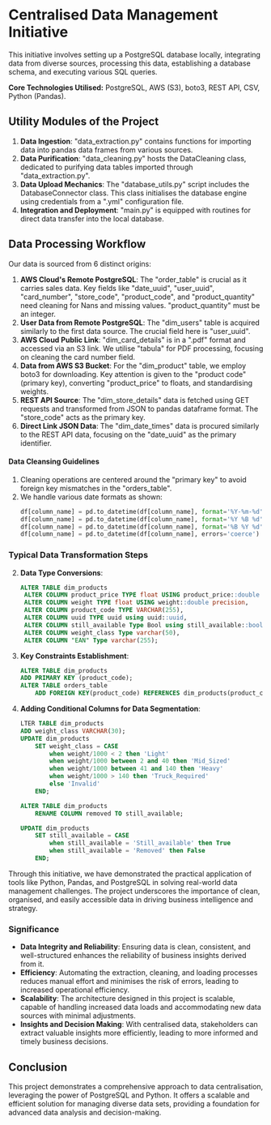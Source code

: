 # Centralised Data Management Initiative

This initiative involves setting up a PostgreSQL database locally, integrating data from diverse sources, processing this data, establishing a database schema, and executing various SQL queries.

**Core Technologies Utilised:** PostgreSQL, AWS (S3), boto3, REST API, CSV, Python (Pandas).

## Utility Modules of the Project

1. **Data Ingestion**: "data_extraction.py" contains functions for importing data into pandas data frames from various sources.
2. **Data Purification**: "data_cleaning.py" hosts the DataCleaning class, dedicated to purifying data tables imported through "data_extraction.py".
3. **Data Upload Mechanics**: The "database_utils.py" script includes the DatabaseConnector class. This class initialises the database engine using credentials from a ".yml" configuration file.
4. **Integration and Deployment**: "main.py" is equipped with routines for direct data transfer into the local database.

## Data Processing Workflow

Our data is sourced from 6 distinct origins:

1. **AWS Cloud's Remote PostgreSQL**: The "order_table" is crucial as it carries sales data. Key fields like "date_uuid", "user_uuid", "card_number", "store_code", "product_code", and "product_quantity" need cleaning for Nans and missing values. "product_quantity" must be an integer.
2. **User Data from Remote PostgreSQL**: The "dim_users" table is acquired similarly to the first data source. The crucial field here is "user_uuid".
3. **AWS Cloud Public Link**: "dim_card_details" is in a ".pdf" format and accessed via an S3 link. We utilise "tabula" for PDF processing, focusing on cleaning the card number field.
4. **Data from AWS S3 Bucket**: For the "dim_product" table, we employ boto3 for downloading. Key attention is given to the "product code" (primary key), converting "product_price" to floats, and standardising weights.
5. **REST API Source**: The "dim_store_details" data is fetched using GET requests and transformed from JSON to pandas dataframe format. The "store_code" acts as the primary key.
6. **Direct Link JSON Data**: The "dim_date_times" data is procured similarly to the REST API data, focusing on the "date_uuid" as the primary identifier.

#### Data Cleansing Guidelines

1. Cleaning operations are centered around the "primary key" to avoid foreign key mismatches in the "orders_table".
2. We handle various date formats as shown:
   ```python
   df[column_name] = pd.to_datetime(df[column_name], format='%Y-%m-%d', errors='ignore')
   df[column_name] = pd.to_datetime(df[column_name], format='%Y %B %d', errors='ignore')
   df[column_name] = pd.to_datetime(df[column_name], format='%B %Y %d', errors='ignore')
   df[column_name] = pd.to_datetime(df[column_name], errors='coerce')
### Typical Data Transformation Steps

2. **Data Type Conversions**:
   ```sql
   ALTER TABLE dim_products
   	ALTER COLUMN product_price TYPE float USING product_price::double precision,
   	ALTER COLUMN weight TYPE float USING weight::double precision,
   	ALTER COLUMN product_code TYPE VARCHAR(255),
   	ALTER COLUMN uuid TYPE uuid using uuid::uuid,
   	ALTER COLUMN still_available Type Bool using still_available::boolean,
   	ALTER COLUMN weight_class Type varchar(50),
   	ALTER COLUMN "EAN" Type varchar(255);

3. **Key Constraints Establishment**:
    ```sql
    ALTER TABLE dim_products
	ADD PRIMARY KEY (product_code);
    ALTER TABLE orders_table
        ADD FOREIGN KEY(product_code) REFERENCES dim_products(product_code);

3. **Adding Conditional Columns for Data Segmentation**:
    ```sql
    LTER TABLE dim_products
	ADD weight_class VARCHAR(30);
    UPDATE dim_products
        SET weight_class = CASE 
            when weight/1000 < 2 then 'Light'
            when weight/1000 between 2 and 40 then 'Mid_Sized'
            when weight/1000 between 41 and 140 then 'Heavy'
            when weight/1000 > 140 then 'Truck_Required'  
            else 'Invalid' 
        END;

    ALTER TABLE dim_products
        RENAME COLUMN removed TO still_available;

    UPDATE dim_products
        SET still_available = CASE 
            when still_available = 'Still_available' then True
            when still_available = 'Removed' then False
        END;

Through this initiative, we have demonstrated the practical application of tools like Python, Pandas, and PostgreSQL in solving real-world data management challenges. The project underscores the importance of clean, organised, and easily accessible data in driving business intelligence and strategy.

### Significance

- **Data Integrity and Reliability**: Ensuring data is clean, consistent, and well-structured enhances the reliability of business insights derived from it.
- **Efficiency**: Automating the extraction, cleaning, and loading processes reduces manual effort and minimises the risk of errors, leading to increased operational efficiency.
- **Scalability**: The architecture designed in this project is scalable, capable of handling increased data loads and accommodating new data sources with minimal adjustments.
- **Insights and Decision Making**: With centralised data, stakeholders can extract valuable insights more efficiently, leading to more informed and timely business decisions.

## Conclusion 

This project demonstrates a comprehensive approach to data centralisation, leveraging the power of PostgreSQL and Python. It offers a scalable and efficient solution for managing diverse data sets, providing a foundation for advanced data analysis and decision-making.

